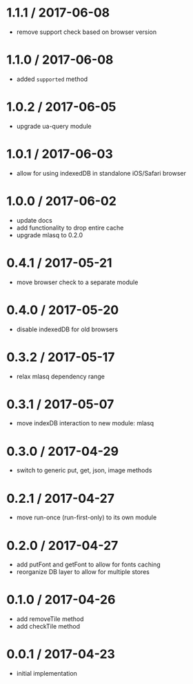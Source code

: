 
1.1.1 / 2017-06-08
==================

 * remove support check based on browser version

1.1.0 / 2017-06-08
==================

 * added `supported` method

1.0.2 / 2017-06-05
==================

 * upgrade ua-query module

1.0.1 / 2017-06-03
==================

 * allow for using indexedDB in standalone iOS/Safari browser

1.0.0 / 2017-06-02
==================

 * update docs
 * add functionality to drop entire cache
 * upgrade mlasq to 0.2.0

0.4.1 / 2017-05-21
==================

 * move browser check to a separate module

0.4.0 / 2017-05-20
==================

 * disable indexedDB for old browsers

0.3.2 / 2017-05-17
==================

 * relax mlasq dependency range

0.3.1 / 2017-05-07
==================

 * move indexDB interaction to new module: mlasq

0.3.0 / 2017-04-29
==================

 * switch to generic put, get, json, image methods

0.2.1 / 2017-04-27
==================

 * move run-once (run-first-only) to its own module

0.2.0 / 2017-04-27
==================

 * add putFont and getFont to allow for fonts caching
 * reorganize DB layer to allow for multiple stores

0.1.0 / 2017-04-26
==================

 * add removeTile method
 * add checkTile method

0.0.1 / 2017-04-23
==================

 * initial implementation
